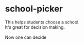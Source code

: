 # school-picker
This helps students choose a school.\
It's great for decision making.\
\
Now one can decide
